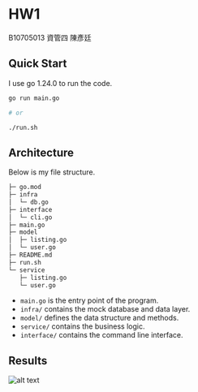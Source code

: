 # HW1

B10705013 資管四 陳彥廷

## Quick Start

I use go 1.24.0 to run the code.

```bash
go run main.go

# or

./run.sh
```

## Architecture

Below is my file structure.

```txt
├─ go.mod
├─ infra
│  └─ db.go
├─ interface
│  └─ cli.go
├─ main.go
├─ model
│  ├─ listing.go
│  └─ user.go
├─ README.md
├─ run.sh
└─ service
   ├─ listing.go
   └─ user.go
```

- `main.go` is the entry point of the program.
- `infra/` contains the mock database and data layer.
- `model/` defines the data structure and methods.
- `service/` contains the business logic.
- `interface/` contains the command line interface.

## Results

![alt text](/docs/image.png)
